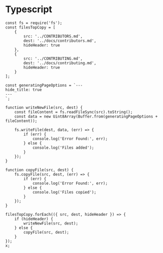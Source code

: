Typescript
==========

    const fs = require('fs');
    const filesTopCopy = [
        {
            src: '../CONTRIBUTORS.md',
            dest: '../docs/contributors.md',
            hideHeader: true
        },
        {
            src: '../CONTRIBUTING.md',
            dest: '../docs/contributing.md',
            hideHeader: true
        }
    ];

    const generatingPageOptions = `---
    hide_title: true
    ---
    `;

    function writeNewFile(src, dest) {
        const fileContent = fs.readFileSync(src).toString();
        const data = new Uint8Array(Buffer.from(generatingPageOptions + fileContent));

        fs.writeFile(dest, data, (err) => {
            if (err) {
                console.log('Error Found:', err);
            } else {
                console.log('Files added');
            }
        });
    }

    function copyFile(src, dest) {
        fs.copyFile(src, dest, (err) => {
            if (err) {
                console.log('Error Found:', err);
            } else {
                console.log('Files copied');
            }
        });
    }

    filesTopCopy.forEach(({ src, dest, hideHeader }) => {
        if (hideHeader) {
            writeNewFile(src, dest);
        } else {
            copyFile(src, dest);
        }
    });
    x;
